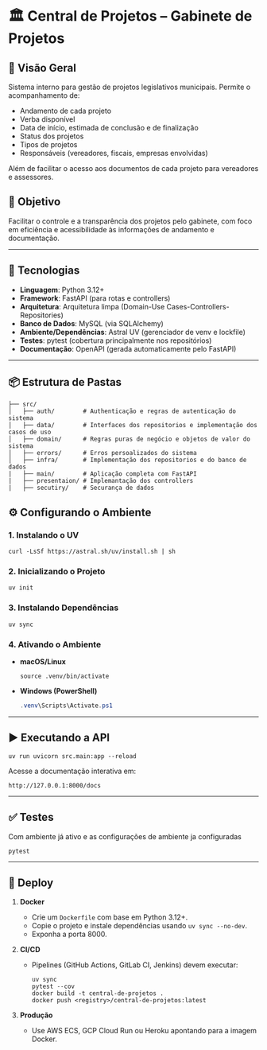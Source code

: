# 🏛 Central de Projetos – Gabinete de Projetos

## 📌 Visão Geral
Sistema interno para gestão de projetos legislativos municipais.
Permite o acompanhamento de:
- Andamento de cada projeto
- Verba disponível
- Data de início, estimada de conclusão e de finalização
- Status dos projetos
- Tipos de projetos
- Responsáveis (vereadores, fiscais, empresas envolvidas)

Além de facilitar o acesso aos documentos de cada projeto para vereadores e assessores.

## 🎯 Objetivo
Facilitar o controle e a transparência dos projetos pelo gabinete, com foco em eficiência e acessibilidade às informações de andamento e documentação.

---

## 🚀 Tecnologias

- **Linguagem**: Python 3.12+
- **Framework**: FastAPI (para rotas e controllers)
- **Arquitetura**: Arquitetura limpa (Domain-Use Cases-Controllers-Repositories)
- **Banco de Dados**: MySQL (via SQLAlchemy)
- **Ambiente/Dependências**: Astral UV (gerenciador de venv e lockfile)
- **Testes**: pytest (cobertura principalmente nos repositórios)
- **Documentação**: OpenAPI (gerada automaticamente pelo FastAPI)

---

## 📦 Estrutura de Pastas

```plain
├── src/
│   ├── auth/        # Authenticação e regras de autenticação do sistema
│   ├── data/        # Interfaces dos repositorios e implementação dos casos de uso
│   ├── domain/      # Regras puras de negócio e objetos de valor do sistema
│   ├── errors/      # Erros persoalizados do sistema
│   ├── infra/       # Implementação dos repositorios e do banco de dados
|   ├── main/        # Aplicação completa com FastAPI
|   ├── presentaion/ # Implemantação dos controllers
|   ├── secutiry/    # Securança de dados
````

## ⚙️ Configurando o Ambiente

### 1. Instalando o UV

```shell
curl -LsSf https://astral.sh/uv/install.sh | sh
```

### 2. Inicializando o Projeto

```shell
uv init
```

### 3. Instalando Dependências

```shell
uv sync
```

### 4. Ativando o Ambiente

* **macOS/Linux**

  ```shell
  source .venv/bin/activate
  ```
* **Windows (PowerShell)**

  ```powershell
  .venv\Scripts\Activate.ps1
  ```

---

## ▶️ Executando a API

```shell
uv run uvicorn src.main:app --reload
```

Acesse a documentação interativa em:

```
http://127.0.0.1:8000/docs
```

---

## ✅ Testes

Com ambiente já ativo e as configurações de ambiente ja configuradas

```shell
pytest
```

---

## 🚢 Deploy

1. **Docker**

   * Crie um `Dockerfile` com base em Python 3.12+.
   * Copie o projeto e instale dependências usando `uv sync --no-dev`.
   * Exponha a porta 8000.
2. **CI/CD**

   * Pipelines (GitHub Actions, GitLab CI, Jenkins) devem executar:

     ```shell
     uv sync
     pytest --cov
     docker build -t central-de-projetos .
     docker push <registry>/central-de-projetos:latest
     ```
3. **Produção**

   * Use AWS ECS, GCP Cloud Run ou Heroku apontando para a imagem Docker.
